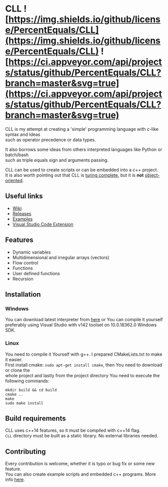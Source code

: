 # CLL ![https://img.shields.io/github/license/PercentEquals/CLL](https://img.shields.io/github/license/PercentEquals/CLL) ![https://ci.appveyor.com/api/projects/status/github/PercentEquals/CLL?branch=master&svg=true](https://ci.appveyor.com/api/projects/status/github/PercentEquals/CLL?branch=master&svg=true)  
  
CLL is my attempt at creating a 'simple' programming language with c-like syntax and ideas  
such as operator precedence or data types.  
  
It also borrows some ideas from others interpreted languages like Python or batch/bash  
such as triple equals sign and arguments passing.  
  
CLL can be used to create scripts or can be embedded into a c++ project.  
It is also worth pointing out that CLL is [turing complete](https://en.wikipedia.org/wiki/Turing_completeness), but it is **not** [object-oriented](https://en.wikipedia.org/wiki/Object-oriented_programming).

## Useful links  

* [Wiki](https://github.com/PercentEquals/CLL/wiki)  
* [Releases](https://github.com/PercentEquals/CLL/releases)  
* [Examples](https://github.com/PercentEquals/CLL/tree/master/Examples)  
* [Visual Studio Code Extension](https://github.com/PercentEquals/CLL/tree/master/VisualStudioCode)  
  
## Features
  
* Dynamic variables  
* Multidimensional and irregular arrays (vectors)
* Flow control  
* Functions  
* User defined functions  
* Recursion  

## Installation

### Windows

You can download latest interpreter from [here](https://github.com/PercentEquals/CLL/releases) or You can compile it yourself  
preferably using Visual Studio with v142 toolset on 10.0.18362.0 Windows SDK.  

### Linux

You need to compile it Yourself with g++. I prepared CMakeLists.txt to make it easier.  
First install cmake: `sudo apt-get install cmake`, then You need to download or clone the   
whole project and lastly from the project directory You need to execute the following commands:

```batch
mkdir build && cd build
cmake ..
make
sudo make install
```

## Build requirements

CLL uses c++14 features, so it must be compiled with c++14 flag.  
`CLL` directory must be built as a static library.
No external libraries needed.

## Contributing

Every contribution is welcome, whether it is typo or bug fix or some new feature.  
You can also create example scripts and embedded c++ programs. More info [here](https://github.com/PercentEquals/CLL/tree/master/Examples).  
